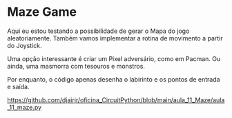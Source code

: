 # Maze Game
Aqui eu estou testando a possibilidade de gerar o Mapa do jogo aleatoriamente.
Também vamos implementar a rotina de movimento a partir do Joystick.

Uma opção interessante é criar um Pixel adversário, como em Pacman.
Ou ainda, uma masmorra com tesouros e monstros.

Por enquanto, o código apenas desenha o labirinto e os pontos de entrada
e saída.

https://github.com/djairjr/oficina_CircuitPython/blob/main/aula_11_Maze/aula_11_maze.py